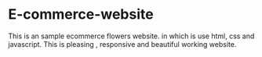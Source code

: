 # E-commerce-website
This is an sample ecommerce flowers website. in which is use html, css and javascript. This is pleasing , responsive and beautiful working website. 
